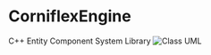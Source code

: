 CorniflexEngine
===============

C++ Entity Component System Library
![Class UML](http://www.plantuml.com/plantuml/img/RLGxQyCm4DxrAuINGC21xg6ab0mPGg61xefzJWMoLEHpQKf_V1rBIdHdJU6-X--fx0PK7iVU284Q3SXNvwtk3FpixKLR42i37KfqqklB9yfMUsXGEoj4OzGmBFG1tN-3nQEowW8-GNPASBsx-Yzd9urGvm6zQb06udGT47fYeP-vEoaSV0nhm481uZa_d6vZNiQ40ihSuOtK-Ww36tt3yXtwAQ3GozXgbo2UxpQsg4iIRH5yfngG9_1Q6VshpWQ4M4M1tFxLDUsLKMGqb2DxeXHlY1d9QYYtM978AvyqcqrSn1AFLr8mX64BTczopPlFWmSRu3ccfGiItWInXF0pEnODHQvwgcQ-MbUfS2wb_dBvP0bv8BU9BHlvYbWSja5EiAWW5raUC3aX4cKy6sLTFoU2EcPYNWffDjFpCXUV2eLd3pU7oQjzQE8uqhCLEx3jzCVt3m00)
